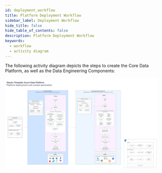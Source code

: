 ```yaml
---
id: deployment_workflow
title: Platform Deployment Workflow
sidebar_label: Deployment Workflow
hide_title: false
hide_table_of_contents: false
description: Platform Deployment Workflow
keywords:
  - workflow
  - activity diagram
---
```


The following activity diagram depicts the steps to create the Core Data Platform, as well as the
Data Engineering Components:

![DeploymentWorkflow.png](../images/DeploymentWorkflow.png)
